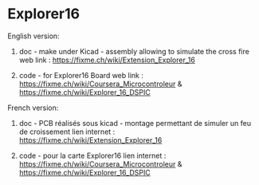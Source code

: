 # Explorer16

English version: 
1) doc - make under Kicad - assembly allowing to simulate the cross fire
web link : https://fixme.ch/wiki/Extension_Explorer_16

2) code - for Explorer16 Board
web link : https://fixme.ch/wiki/Coursera_Microcontroleur & https://fixme.ch/wiki/Explorer_16_DSPIC

French version: 
1) doc - PCB réalisés sous kicad - montage permettant de simuler un feu de croissement
lien internet : https://fixme.ch/wiki/Extension_Explorer_16

2) code - pour la carte Explorer16
lien internet : https://fixme.ch/wiki/Coursera_Microcontroleur & https://fixme.ch/wiki/Explorer_16_DSPIC
